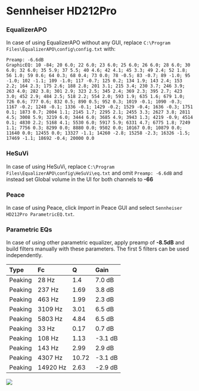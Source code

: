# Sennheiser HD212Pro

### EqualizerAPO
In case of using EqualizerAPO without any GUI, replace `C:\Program Files\EqualizerAPO\config\config.txt`
with:
```
Preamp: -6.6dB
GraphicEQ: 10 -84; 20 6.0; 22 6.0; 23 6.0; 25 6.0; 26 6.0; 28 6.0; 30 6.0; 32 6.0; 35 5.9; 37 5.5; 40 4.6; 42 4.1; 45 3.3; 49 2.4; 52 1.8; 56 1.0; 59 0.6; 64 0.3; 68 0.4; 73 0.0; 78 -0.5; 83 -0.7; 89 -1.0; 95 -1.0; 102 -1.1; 109 -1.0; 117 -0.7; 125 0.2; 134 1.9; 143 2.4; 153 2.2; 164 2.3; 175 2.6; 188 2.8; 201 3.1; 215 3.4; 230 3.7; 246 3.9; 263 4.0; 282 3.8; 301 2.9; 323 2.5; 345 2.4; 369 2.3; 395 2.7; 423 3.0; 452 2.9; 484 2.5; 518 2.2; 554 2.0; 593 1.9; 635 1.6; 679 1.0; 726 0.6; 777 0.6; 832 0.5; 890 0.5; 952 0.3; 1019 -0.1; 1090 -0.3; 1167 -0.2; 1248 -0.1; 1336 -0.1; 1429 -0.2; 1529 -0.4; 1636 -0.3; 1751 0.1; 1873 0.7; 2004 1.1; 2145 1.7; 2295 2.1; 2455 3.3; 2627 3.8; 2811 4.5; 3008 5.9; 3219 6.0; 3444 6.0; 3685 4.9; 3943 1.3; 4219 -0.9; 4514 0.1; 4830 2.2; 5168 4.1; 5530 6.0; 5917 5.9; 6331 4.7; 6775 1.8; 7249 1.1; 7756 0.3; 8299 0.0; 8880 0.0; 9502 0.0; 10167 0.0; 10879 0.0; 11640 0.0; 12455 0.0; 13327 -1.1; 14260 -2.8; 15258 -2.3; 16326 -1.5; 17469 -1.1; 18692 -0.4; 20000 0.0
```

### HeSuVi
In case of using HeSuVi, replace `C:\Program Files\EqualizerAPO\config\HeSuVi\eq.txt` and omit `Preamp:
-6.6dB` and instead set Global volume in the UI for both channels to **-66**

### Peace
In case of using Peace, click *Import* in Peace GUI and select `Sennheiser HD212Pro ParametricEQ.txt`.

### Parametric EQs
In case of using other parametric equalizer, apply preamp of **-8.5dB** and build filters manually with
these parameters. The first 5 filters can be used independently.

| Type    | Fc       |     Q | Gain    |
|:--------|:---------|:------|:--------|
| Peaking | 28 Hz    |  1.4  | 7.0 dB  |
| Peaking | 237 Hz   |  1.69 | 3.8 dB  |
| Peaking | 463 Hz   |  1.99 | 2.3 dB  |
| Peaking | 3109 Hz  |  3.01 | 6.5 dB  |
| Peaking | 5803 Hz  |  4.84 | 6.5 dB  |
| Peaking | 33 Hz    |  0.17 | 0.7 dB  |
| Peaking | 108 Hz   |  1.13 | -3.1 dB |
| Peaking | 143 Hz   |  2.99 | 2.9 dB  |
| Peaking | 4307 Hz  | 10.72 | -3.1 dB |
| Peaking | 14920 Hz |  2.63 | -2.9 dB |

![](https://raw.githubusercontent.com/jaakkopasanen/AutoEq/master/results/headphonecom/sbaf-serious/Sennheiser%20HD212Pro/Sennheiser%20HD212Pro.png)